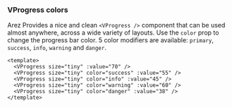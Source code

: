 ### VProgress colors

Arez Provides a nice and clean `<VProgress />` component that
can be used almost anywhere, across a wide variety of layouts.
Use the `color` prop to change the progress bar color.
5 color modifiers are available: `primary`, `success`, `info`,
`warning` and `danger`.

<!--code-->

```vue
<template>
  <VProgress size="tiny" :value="70" />
  <VProgress size="tiny" color="success" :value="55" />
  <VProgress size="tiny" color="info" :value="45" />
  <VProgress size="tiny" color="warning" :value="60" />
  <VProgress size="tiny" color="danger" :value="38" />
</template>
```

<!--/code-->

<!--example-->

<div class="field">
    <div class="control">
        <VProgress size="tiny" :value="70" />
        <VProgress size="tiny" color="success" :value="55" />
        <VProgress size="tiny" color="info" :value="45" />
        <VProgress size="tiny" color="warning" :value="60" />
        <VProgress size="tiny" color="danger" :value="38" />
    </div>
</div>

<!--/example-->
